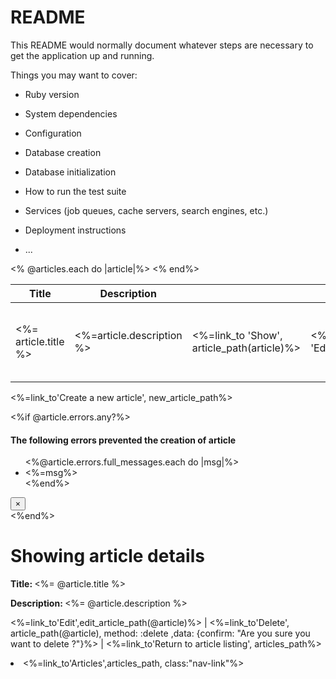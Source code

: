 # README

This README would normally document whatever steps are necessary to get the
application up and running.

Things you may want to cover:

* Ruby version

* System dependencies

* Configuration

* Database creation

* Database initialization

* How to run the test suite

* Services (job queues, cache servers, search engines, etc.)

* Deployment instructions

* ...
 <table>
    <thead>
      <tr>
        <th>Title</th>
        <th>Description</th>
        <th colspan = "3">Actions</th>
      </tr>
    </thead>
    <tbody><% @articles.each do |article|%>
        <tr>
          <td><%= article.title %></td>
          <td><%=article.description %></td>
          <td><%=link_to 'Show', article_path(article)%></td>
          <td><%= link_to 'Edit',edit_article_path(article)%></td>
          <td><%=link_to 'Delete', article_path(article), method: :delete, data: {confirm: "Are you sure you want to delete ?"}%></td>
        </tr>
        <% end%>
    </tbody>
  </table>
  <p>
  <%=link_to'Create a new article', new_article_path%>
  </p>
  <%if @article.errors.any?%>
  <div class="alert alert-danger alert-dismissible fade show" role="alert">
    <h4 class="alert-heading">The following errors prevented the creation of article</h4>
    <ul>
    <%@article.errors.full_messages.each do |msg|%>
        <li><%=msg%></li>
    <%end%>
   </ul>
    <button type="button" class="close" data-dismiss="alert" aria-label="Close">
       <span aria-hidden="true">&times;</span>
    </button>
 </div>
<%end%>
<h1>Showing article details </h1>
<p><strong>Title: </strong><%= @article.title %></p>
<p><strong>Description: </strong><%= @article.description %></p>
<p>
  <%=link_to'Edit',edit_article_path(@article)%> |
  <%=link_to'Delete', article_path(@article), method: :delete ,data: {confirm: "Are you sure you want to delete ?"}%> |
  <%=link_to'Return to article listing', articles_path%>
</p>
<li class="nav-item">
              <%=link_to'Articles',articles_path, class:"nav-link"%>
              </li>
